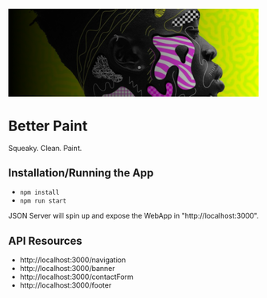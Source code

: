 ![alt text](https://github.com/cristhiamaya622/better-paint/blob/main/src/assets/banner.svg)

# Better Paint
Squeaky. Clean. Paint.
## Installation/Running the App

- `npm install`
- `npm run start`

JSON Server will spin up and expose the WebApp in "http://localhost:3000".
## API Resources

- http://localhost:3000/navigation
- http://localhost:3000/banner
- http://localhost:3000/contactForm
- http://localhost:3000/footer
